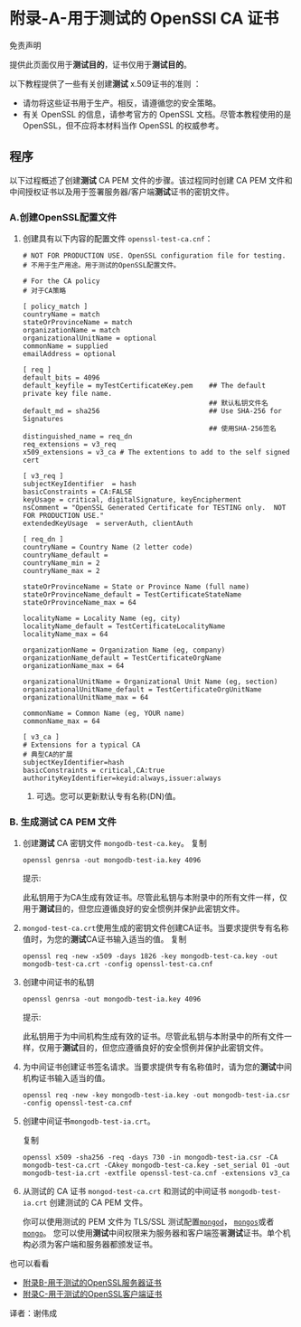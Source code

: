 # 附录-A-用于测试的 OpenSSl CA 证书

免责声明

提供此页面仅用于**测试目的**，证书仅用于**测试目的**。

以下教程提供了一些有关创建**测试** x.509证书的准则 ：

* 请勿将这些证书用于生产。相反，请遵循您的安全策略。
* 有关 OpenSSL 的信息，请参考官方的 OpenSSL 文档。尽管本教程使用的是 OpenSSL，但不应将本材料当作 OpenSSL 的权威参考。

## 程序

以下过程概述了创建**测试** CA PEM 文件的步骤。该过程同时创建 CA PEM 文件和中间授权证书以及用于签署服务器/客户端**测试**证书的密钥文件。

### A.创建OpenSSL配置文件

1. 创建具有以下内容的配置文件 `openssl-test-ca.cnf`：

   ```text
   # NOT FOR PRODUCTION USE. OpenSSL configuration file for testing.
   # 不用于生产用途。用于测试的OpenSSL配置文件。

   # For the CA policy
   # 对于CA策略

   [ policy_match ]
   countryName = match
   stateOrProvinceName = match
   organizationName = match
   organizationalUnitName = optional
   commonName = supplied
   emailAddress = optional

   [ req ]
   default_bits = 4096
   default_keyfile = myTestCertificateKey.pem    ## The default private key file name. 
                                                 ## 默认私钥文件名
   default_md = sha256                           ## Use SHA-256 for Signatures
                                                 ## 使用SHA-256签名
   distinguished_name = req_dn
   req_extensions = v3_req
   x509_extensions = v3_ca # The extentions to add to the self signed cert

   [ v3_req ]
   subjectKeyIdentifier  = hash
   basicConstraints = CA:FALSE
   keyUsage = critical, digitalSignature, keyEncipherment
   nsComment = "OpenSSL Generated Certificate for TESTING only.  NOT FOR PRODUCTION USE."
   extendedKeyUsage  = serverAuth, clientAuth

   [ req_dn ]
   countryName = Country Name (2 letter code)
   countryName_default =
   countryName_min = 2
   countryName_max = 2

   stateOrProvinceName = State or Province Name (full name)
   stateOrProvinceName_default = TestCertificateStateName
   stateOrProvinceName_max = 64

   localityName = Locality Name (eg, city)
   localityName_default = TestCertificateLocalityName
   localityName_max = 64

   organizationName = Organization Name (eg, company)
   organizationName_default = TestCertificateOrgName
   organizationName_max = 64

   organizationalUnitName = Organizational Unit Name (eg, section)
   organizationalUnitName_default = TestCertificateOrgUnitName
   organizationalUnitName_max = 64

   commonName = Common Name (eg, YOUR name)
   commonName_max = 64

   [ v3_ca ]
   # Extensions for a typical CA
   # 典型CA的扩展
   subjectKeyIdentifier=hash
   basicConstraints = critical,CA:true
   authorityKeyIdentifier=keyid:always,issuer:always
   ```

   1. 可选。您可以更新默认专有名称\(DN\)值。

### B. 生成测试 CA PEM 文件

1. 创建**测试** CA 密钥文件 `mongodb-test-ca.key`。 复制

   ```text
   openssl genrsa -out mongodb-test-ia.key 4096
   ```

   提示:

   此私钥用于为CA生成有效证书。尽管此私钥与本附录中的所有文件一样，仅用于**测试**目的，但您应遵循良好的安全惯例并保护此密钥文件。

2. `mongod-test-ca.crt`使用生成的密钥文件创建CA证书。当要求提供专有名称值时，为您的**测试**CA证书输入适当的值。 复制

   ```text
   openssl req -new -x509 -days 1826 -key mongodb-test-ca.key -out mongodb-test-ca.crt -config openssl-test-ca.cnf
   ```

3. 创建中间证书的私钥

   ```text
   openssl genrsa -out mongodb-test-ia.key 4096
   ```

   提示:

   此私钥用于为中间机构生成有效的证书。尽管此私钥与本附录中的所有文件一样，仅用于**测试**目的，但您应遵循良好的安全惯例并保护此密钥文件。

4. 为中间证书创建证书签名请求。当要求提供专有名称值时，请为您的**测试**中间机构证书输入适当的值。

   ```text
   openssl req -new -key mongodb-test-ia.key -out mongodb-test-ia.csr -config openssl-test-ca.cnf
   ```

5. 创建中间证书`mongodb-test-ia.crt`。

   复制

   ```text
   openssl x509 -sha256 -req -days 730 -in mongodb-test-ia.csr -CA mongodb-test-ca.crt -CAkey mongodb-test-ca.key -set_serial 01 -out mongodb-test-ia.crt -extfile openssl-test-ca.cnf -extensions v3_ca
   ```

6. 从测试的 CA 证书 `mongod-test-ca.crt` 和测试的中间证书 `mongodb-test-ia.crt` 创建测试的 CA PEM 文件。

   你可以使用测试的 PEM 文件为 TLS/SSL 测试配置[`mongod`](https://docs.mongodb.com/manual/reference/program/mongod/#bin.mongod)， [`mongos`](https://docs.mongodb.com/manual/reference/program/mongos/#bin.mongos)或者[`mongo`](https://docs.mongodb.com/manual/reference/program/mongo/#bin.mongo)。 您可以使用**测试**中间权限来为服务器和客户端签署**测试**证书。单个机构必须为客户端和服务器都颁发证书。

也可以看看

* [附录B-用于测试的OpenSSL服务器证书](https://docs.mongodb.com/manual/appendix/security/appendixB-openssl-server/#appendix-server-certificate)
* [附录C-用于测试的OpenSSL客户端证书](https://docs.mongodb.com/manual/appendix/security/appendixC-openssl-client/#appendix-client-certificate)

译者：谢伟成

